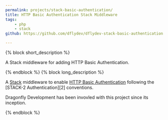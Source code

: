 ```yaml
---
permalink: projects/stack-basic-authentication/
title: HTTP Basic Authentication Stack Middleware
tags:
    - php
    - stack
github: https://github.com/dflydev/dflydev-stack-basic-authentication

---
```

{% block short_description %}

A Stack middleware for adding HTTP Basic Authentication.

{% endblock %}
{% block long_description %}

A [Stack][0] middleware to enable [HTTP Basic Authentication][1] following the
[STACK-2 Authentication][2] conventions.

Dragonfly Development has been invovled with this project since its inception.

{% endblock %}

[0]: http://stackphp.com/
[1]: http://stackphp.com/specs/STACK-2/
